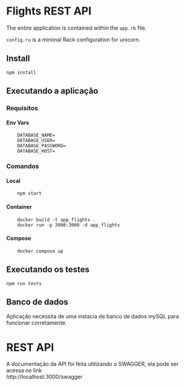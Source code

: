 # Flights REST API

The entire application is contained within the `app.rb` file.

`config.ru` is a minimal Rack configuration for unicorn.

## Install

    npm install
    
## Executando a aplicação
   ### Requisitos
   #### Env Vars
   
        DATABASE_NAME=
        DATABASE_USER=
        DATABASE_PASSWORD=
        DATABASE_HOST=
   
   ### Comandos
   #### Local
   
        npm start
        
   #### Container
   
        docker build -t app_flights .
        docker run -p 3000:3000 -d app_flights
        
   #### Compose
        docker compose up

## Executando os testes

    npm run tests
    
## Banco de dados
   Aplicação necessita de uma instacia de banco de dados mySQL para funcionar corretamente. 

# REST API
A documentação da API foi feita utilizando o SWAGGER, ela pode ser acessa no link  
http://localhost:3000/swagger
